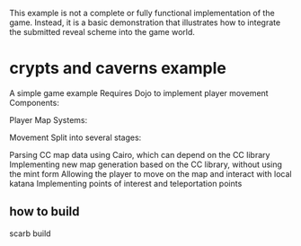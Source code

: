 This example is not a complete or fully functional implementation of the game. Instead, it is a basic demonstration that illustrates how to integrate the submitted reveal scheme into the game world.

# crypts and caverns example
A simple game example
Requires Dojo to implement player movement
Components:

Player
Map
Systems:

Movement
Split into several stages:

Parsing CC map data using Cairo, which can depend on the CC library
Implementing new map generation based on the CC library, without using the mint form
Allowing the player to move on the map and interact with local katana
Implementing points of interest and teleportation points

## how to build
scarb build